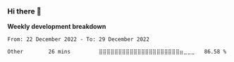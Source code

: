 ### Hi there 👋


**Weekly development breakdown**

<!--START_SECTION:waka-->

```text
From: 22 December 2022 - To: 29 December 2022

Other        26 mins         ⣿⣿⣿⣿⣿⣿⣿⣿⣿⣿⣿⣿⣿⣿⣿⣿⣿⣿⣿⣿⣿⣶⣀⣀⣀   86.58 %
```

<!--END_SECTION:waka-->

